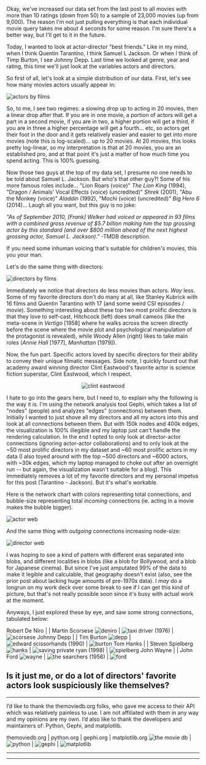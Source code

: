 Okay, we've increased our data set from the last post to all movies with more than 10 ratings (down from 50) to a sample of 23,000 movies (up from 9,000). The reason I'm not just pulling everything is that each individual movie query takes me about 4 seconds for some reason. I'm sure there's a better way, but I'll get to it in the future.

Today, I wanted to look at actor-director "best friends." Like in my mind, when I think Quentin Tarantino, I think Samuel L Jackson. Or when I think of Timp Burton, I see Johnny Depp. Last time we looked at genre, year and rating, this time we'll just look at the variables actors and directors.

So first of all, let's look at a simple distribution of our data. First, let's see how many movies actors usually appear in:

![actors by films](../assets/post2/actors.png)

So, to me, I see two regimes: a slowing drop up to acting in 20 movies, then a linear drop after that. If you are in one movie, a portion of actors will get a part in a second movie, if you are in two, a higher portion will get a third, if you are in three a higher percentage will get a fourth... etc, so actors get their foot in the door and it gets relatively easier and easier to get into more movies (note this is log-scaled)... up to 20 movies. At 20 movies, this looks pretty log-linear, so my interpretation is that at 20 movies, you are an established pro, and at that point it's just a matter of how much time you spend acting. This is 100% guessing.

Now those two guys at the top of my data set, I presume no one needs to be told about Samuel L. Jackson. But who's that other guy?! Some of his more famous roles include... "Lion Roars (voice)" *The Lion King* (1994), "Dragon / Animals' Vocal Effects (voice) (uncredited)" *Shrek* (2001), "Abu the Monkey (voice)" *Aladdin* (1992), "Mochi (voice) (uncredited)" *Big Hero 6* (2014)... Laugh all you want, but this guy is no joke:

*"As of September 2010, [Frank] Welker had voiced or appeared in 93 films with a combined gross revenue of $5.7 billion making him the top grossing actor by this standard (and over $800 million ahead of the next highest grossing actor, Samuel L. Jackson)."* -TMDB description.

If you need some inhuman voicing that's suitable for children's movies, this you your man.

Let's do the same thing with directors:

![directors by films](../assets/post2/directors.png)

Immediately we notice that directors do less movies than actors. *Way* less. Some of my favorite directors don't do many at all, like Stanley Kubrick with 16 films and Quentin Tarantino with 17 (and some weird CSI episodes / movie). Something interesting about these top two most prolific directors is that they love to self-cast, Hitchcock (left) does small cameos (like the meta-scene in *Vertigo* [1958] where he walks across the screen directly before the scene where the movie plot and psychological manipulation of the protagonist is revealed), while Woody Allen (right) likes to take main roles (*Annie Hall* [1977], *Manhattan* [1979]).

Now, the fun part. Specific actors loved by specific directors for their ability to convey their unique filmatic messages. Side note, I quickly found out that academy award winning director Clint Eastwood's favorite actor is science fiction superstar, Clint Eastwood, which I respect.

<p align="center">
  <img src="https://github.com/poptcorn/poptcorn.github.io/blob/master/assets/post2/firefox.jpg?raw=true" alt="clint eastwood"/>
</p>

I hate to go into the gears here, but I need to, to explain why the following is the way it is. I'm using the network analysis tool Gephi, which takes a list of "nodes" (people) and analyzes "edges" (connections) between them. Initially I wanted to just shove all my directors and all my actors into this and look at all connections between them. But with 150k nodes and 400k edges, the visualization is 100% illegible and my laptop just can't handle the rendering calculation. In the end I opted to only look at director-actor connections (ignoring actor-actor collaborations) and to only look at the ~50 most prolific directors in my dataset and ~60 most prolific actors in my data (I also toyed around with the top ~500 directors and ~6000 actors, with ~30k edges, which my laptop managed to choke out after an overnight run -- but again, the visualization wasn't suitable for a blog). This immediately removes a lot of my favorite directors and my personal impetus for this post (Tarantino - Jackson). But it's what's workable.

Here is the network chart with colors representing total connections, and bubble-size representing total *incoming* connections (ie. acting in a movie makes the bubble bigger).

![actor web](../assets/post2/actor_web2.png)


And the same thing with *outgoing* connections increasing node-size:

![director web](../assets/post2/director_web2.png)


I was hoping to see a kind of pattern with different eras separated into blobs, and different localities in blobs (like a blob for Bollywood, and a blob for Japanese cinema). But since I've just amputated 99% of the data to make it legible and calculable, that geography doesn't exist (also, see the prior post about lacking huge amounts of pre-1970s data). I *may* do a longrun on my work deck over some break to see if I can get this kind of picture, but that's not really possible soon since it's busy with actual work at the moment.

Anyways, I just explored these by eye, and saw some strong connections, tabulated below:

Robert De Niro | | Martin Scorsese
![deniro](../assets/post2/deniro/deniro.jpg) | ![taxi driver (1976)](../assets/post2/deniro/taxi76.jpg) | ![scorsese](../assets/post2/deniro/scorsese.jpg)
Johnny Depp | | Tim Burton
![depp](../assets/post2/depp/depp.jpg) | ![edward scissorhands (1990)](../assets/post2/depp/scissorhands90.jpg) | ![burton](../assets/post2/depp/burton.jpg)
Tom Hanks | | Steven Spielberg
![hanks](../assets/post2/hanks/hanks.jpg) | ![saving private ryan (1998)](../assets/post2/hanks/ryan98.jpg) | ![spielberg](../assets/post2/hanks/spielberg.jpg)
John Wayne | | John Ford
![wayne](../assets/post2/wayne/wayne.jpg) | ![the searchers (1956)](../assets/post2/wayne/searchers56.jpg) | ![ford](../assets/post2/wayne/ford.jpg)

Is it just me, or do a lot of directors' favorite actors look suspiciously like themselves?
---
---
I’d like to thank the themoviedb.org folks, who gave me access to their API which was relatively painless to use. I am not affiliated with them in any way and my opinions are my own. I’d also like to thank the developers and maintainers of: Python, Gephi, and matplotlib.

themoviedb.org | python.org | gephi.org | matplotlib.org
![the movie db](../assets/credit/tmdb.png) | ![python](../assets/credit/python.png) | ![gephi](../assets/credit/gephi.png) | ![matplotlib](../assets/credit/mpl.png)

---
---
